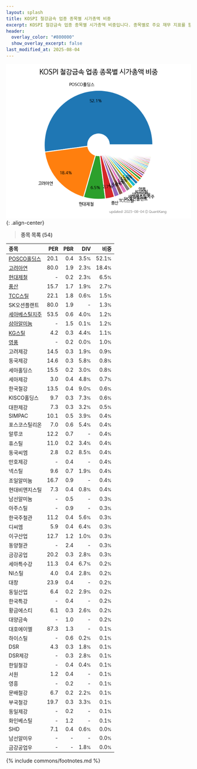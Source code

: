 ```yaml
---
layout: splash
title: KOSPI 철강금속 업종 종목별 시가총액 비중
excerpt: KOSPI 철강금속 업종 종목별 시가총액 비중입니다. 종목별로 주요 재무 지표를 함께 표시합니다.
header:
  overlay_color: "#800000"
  show_overlay_excerpt: false
last_modified_at: 2025-08-04
---
```



![KOSPI 철강금속 업종 종목별 시가총액 비중](/stats/sector/images/kospi_업종_철강금속_종목.png){: .align-center}


> **종목 목록 (54)**<a id="list"></a>

| **종목** | **PER** | **PBR** | **DIV** | **비중** |
| :------- | ------: | ------: | ------: | -------: |
| [POSCO홀딩스](/005490/) | 20.1 | 0.4 | 3.5<small>%</small> | 52.1<small>%</small> |
| [고려아연](/010130/) | 80.0 | 1.9 | 2.3<small>%</small> | 18.4<small>%</small> |
| [현대제철](/004020/) | - | 0.2 | 2.3<small>%</small> | 6.5<small>%</small> |
| [풍산](/103140/) | 15.7 | 1.7 | 1.9<small>%</small> | 2.7<small>%</small> |
| [TCC스틸](/002710/) | 22.1 | 1.8 | 0.6<small>%</small> | 1.5<small>%</small> |
| SK오션플랜트 | 80.0 | 1.9 | - | 1.3<small>%</small> |
| [세아베스틸지주](/001430/) | 53.5 | 0.6 | 4.0<small>%</small> | 1.2<small>%</small> |
| [삼아알미늄](/006110/) | - | 1.5 | 0.1<small>%</small> | 1.2<small>%</small> |
| [KG스틸](/016380/) | 4.2 | 0.3 | 4.4<small>%</small> | 1.1<small>%</small> |
| [영풍](/000670/) | - | 0.2 | 0.0<small>%</small> | 1.0<small>%</small> |
| 고려제강 | 14.5 | 0.3 | 1.9<small>%</small> | 0.9<small>%</small> |
| 동국제강 | 14.6 | 0.3 | 5.8<small>%</small> | 0.8<small>%</small> |
| 세아홀딩스 | 15.5 | 0.2 | 3.0<small>%</small> | 0.8<small>%</small> |
| 세아제강 | 3.0 | 0.4 | 4.8<small>%</small> | 0.7<small>%</small> |
| 한국철강 | 13.5 | 0.4 | 9.0<small>%</small> | 0.6<small>%</small> |
| KISCO홀딩스 | 9.7 | 0.3 | 7.3<small>%</small> | 0.6<small>%</small> |
| 대한제강 | 7.3 | 0.3 | 3.2<small>%</small> | 0.5<small>%</small> |
| SIMPAC | 10.1 | 0.5 | 3.9<small>%</small> | 0.4<small>%</small> |
| 포스코스틸리온 | 7.0 | 0.6 | 5.4<small>%</small> | 0.4<small>%</small> |
| 알루코 | 12.2 | 0.7 | - | 0.4<small>%</small> |
| 휴스틸 | 11.0 | 0.2 | 3.4<small>%</small> | 0.4<small>%</small> |
| 동국씨엠 | 2.8 | 0.2 | 8.5<small>%</small> | 0.4<small>%</small> |
| 만호제강 | - | 0.4 | - | 0.4<small>%</small> |
| 넥스틸 | 9.6 | 0.7 | 1.9<small>%</small> | 0.4<small>%</small> |
| 조일알미늄 | 16.7 | 0.9 | - | 0.4<small>%</small> |
| 현대비앤지스틸 | 7.3 | 0.4 | 0.8<small>%</small> | 0.4<small>%</small> |
| 남선알미늄 | - | 0.5 | - | 0.3<small>%</small> |
| 아주스틸 | - | 0.9 | - | 0.3<small>%</small> |
| 한국주철관 | 11.2 | 0.4 | 5.6<small>%</small> | 0.3<small>%</small> |
| 디씨엠 | 5.9 | 0.4 | 6.4<small>%</small> | 0.3<small>%</small> |
| 이구산업 | 12.7 | 1.2 | 1.0<small>%</small> | 0.3<small>%</small> |
| 동양철관 | - | 2.4 | - | 0.3<small>%</small> |
| 금강공업 | 20.2 | 0.3 | 2.8<small>%</small> | 0.3<small>%</small> |
| 세아특수강 | 11.3 | 0.4 | 6.7<small>%</small> | 0.2<small>%</small> |
| NI스틸 | 4.0 | 0.4 | 2.8<small>%</small> | 0.2<small>%</small> |
| 대창 | 23.9 | 0.4 | - | 0.2<small>%</small> |
| 동일산업 | 6.4 | 0.2 | 2.9<small>%</small> | 0.2<small>%</small> |
| 한국특강 | - | 0.4 | - | 0.2<small>%</small> |
| 황금에스티 | 6.1 | 0.3 | 2.6<small>%</small> | 0.2<small>%</small> |
| 대양금속 | - | 1.0 | - | 0.2<small>%</small> |
| 대호에이엘 | 87.3 | 1.3 | - | 0.1<small>%</small> |
| 하이스틸 | - | 0.6 | 0.2<small>%</small> | 0.1<small>%</small> |
| DSR | 4.3 | 0.3 | 1.8<small>%</small> | 0.1<small>%</small> |
| DSR제강 | - | 0.3 | 2.8<small>%</small> | 0.1<small>%</small> |
| 한일철강 | - | 0.4 | 0.4<small>%</small> | 0.1<small>%</small> |
| 서원 | 1.2 | 0.4 | - | 0.1<small>%</small> |
| 영흥 | - | 0.2 | - | 0.1<small>%</small> |
| 문배철강 | 6.7 | 0.2 | 2.2<small>%</small> | 0.1<small>%</small> |
| 부국철강 | 19.7 | 0.3 | 3.3<small>%</small> | 0.1<small>%</small> |
| 동일제강 | - | 0.2 | - | 0.1<small>%</small> |
| 화인베스틸 | - | 1.2 | - | 0.1<small>%</small> |
| SHD | 7.1 | 0.4 | 0.6<small>%</small> | 0.0<small>%</small> |
| 남선알미우 | - | - | - | 0.0<small>%</small> |
| 금강공업우 | - | - | 1.8<small>%</small> | 0.0<small>%</small> |

{% include commons/footnotes.md %}